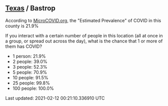 
## [Texas](/united-states/texas) / Bastrop

According to [MicroCOVID.org](http://microcovid.org),
the "Estimated Prevalence" of COVID in this county is 21.9%

If you interact with a certain number of people in this location
(all at once in a group, or spread out across the day), what is the chance that
1 or more of them has COVID?

- 1 person: 21.9%
- 2 people: 39.0%
- 3 people: 52.3%
- 5 people: 70.9%
- 10 people: 91.5%
- 25 people: 99.8%
- 100 people: 100.0%

Last updated: 2021-02-12 00:21:10.336910 UTC
